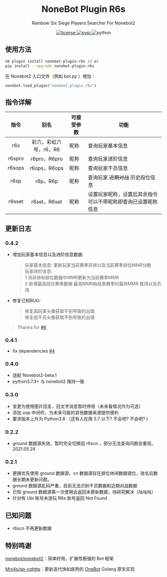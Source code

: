 <div align="center">

# NoneBot Plugin R6s

Rainbow Six Siege Players Searcher For Nonebot2

</div>

</div>

<p align="center">
  <a href="https://raw.githubusercontent.com/abrahum/nonebot-plugin-r6s/master/LICENSE">
    <img src="https://img.shields.io/github/license/abrahum/nonebot_plugin_r6s.svg" alt="license">
  </a>
  <a href="https://pypi.python.org/pypi/nonebot-plugin-r6s">
    <img src="https://img.shields.io/pypi/v/nonebot-plugin-r6s.svg" alt="pypi">
  </a>
  <img src="https://img.shields.io/badge/python-3.7.3+-blue.svg" alt="python">
</p>

## 使用方法

``` zsh
nb plugin install nonebot-plugin-r6s // or
pip install --upgrade nonebot-plugin-r6s
```
在 Nonebot2 入口文件（例如 bot.py ）增加：
``` python
nonebot.load_plugin("nonebot_plugin_r6s")
```

## 指令详解

|  指令  |          别名          | 可接受参数 | 功能                                                         |
| :----: | :--------------------: | ---------- | ------------------------------------------------------------ |
|  r6s   | 彩六，彩虹六号，r6，R6 | 昵称       | 查询玩家基本信息                                             |
| r6spro |      r6pro，R6pro      | 昵称       | 查询玩家进阶信息                                             |
| r6sops |      r6ops，R6ops      | 昵称       | 查询玩家干员信息                                             |
|  r6sp  |        r6p，R6p        | 昵称       | 查询玩家 ~~近期对战~~ 历史段位信息                           |
| r6sset |      r6set，R6set      | 昵称       | 设置玩家昵称，设置后其余指令可以不带昵称即查询已设置昵称信息 |

## 更新日志

### 0.4.2

- 增加玩家基本信息以及进阶信息数据:
  > 玩家基本信息: 更新玩家当前赛季非排以及当前赛季排位MMR分数  
  玩家进阶信息:   
  1.将非排和排位数据中MMR更新为当前赛季MMR  
  2.新增最高段位赛季数据 最高MMR和结束赛季时最终MMR 胜场以及负场
- 修复已知BUG:
  > 修复因玩家头像获取不到导致的出错  
  修复因干员头像获取不到导致的出错

> Thanks for [#6](https://github.com/abrahum/nonebot_plugin_r6s/pull/6)

### 0.4.1

- fix dependencies [#4](https://github.com/abrahum/nonebot_plugin_r6s/pull/4)

### 0.4.0

- 适配 Nonebot2-beta.1
- python3.7.3+ 与 nonebot2 保持一致

### 0.3.0

- 变更为使用图片回复，旧文字消息暂时停用（未来看情况作为可选）
- 添加 oop 中间件，为未来可能的其他数据来源提供便利
- 要求版本上升为 Python3.8 （还有人在用 3.7 以下? 不会吧? 不会吧? )

### 0.2.2

- ground 数据源失效，暂时完全切换回 r6scn ，部分无法查询问题会重现。*2021.05.24*

### 0.2.1

- 更换优先使用 ground 数据源，cn 数据源存在排位休闲数据错位，改名后数据长期未更新问题。
- ground 数据源乱码严重，目前无法识别干员数据和近期对战数据
- 已知 ground 数据源第一次使用会返回未更新数据，待研究解决（咕咕咕）
- 针对有 Ubi 账号未游玩 R6s 账号返回 Not Found

## 已知问题

- r6scn 不再更新数据

## 特别鸣谢

[nonebot/nonebot2](https://github.com/nonebot/nonebot2/)：简单好用，扩展性极强的 Bot 框架

[Mrs4s/go-cqhttp](https://github.com/Mrs4s/go-cqhttp)：更新迭代快如疯狗的 [OneBot](https://github.com/howmanybots/onebot/blob/master/README.md) Golang 原生实现

